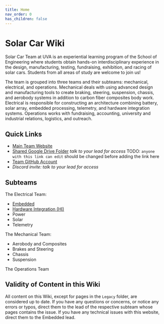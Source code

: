 ```yaml
---
title: Home
nav_order: 0
has_children: false
---
```


# Solar Car Wiki

Solar Car Team at UVA is an experiential learning program of the School of Engineering where students obtain hands-on interdisciplinary experience in the design, manufacturing, testing, fundraising, exhibition, and racing of solar cars. Students from all areas of study are welcome to join us!

 
The team is grouped into three teams and their subteams: mechanical, electrical, and operations. Mechanical deals with using advanced design and manufacturing tools to create braking, steering, suspension, chassis, and aerobody systems in addition to carbon fiber composites body work. Electrical is responsible for constructing an architecture combining battery, solar array, embedded processing, telemetry, and hardware integration systems. Operations works with fundraising, accounting, university and industrial relations, logistics, and outreach.

## Quick Links
- [Main Team Website](https://www.solarcaratuva.org/home)
- [Shared Google Drive Folder]() *talk to your lead for access* TODO: `anyone with this link can edit` should be changed before adding the link here
- [Team GitHub Account](https://github.com/solarcaratuva)
- *Discord invite: talk to your lead for access*


## Subteams

The Electrical Team:
- [Embedded](https://solarcaratuva.github.io/Embedded/embedded.html)
- [Hardware Integration (HI)](https://solarcaratuva.github.io/HI/hi.html)
- Power
- Solar
- Telemetry

The Mechanical Team:
- Aerobody and Composites 
- Brakes and Steering
- Chassis
- Suspension

The Operations Team


## Validity of Content in this Wiki
All content on this Wiki, except for pages in the `Legacy` folder, are considered up to date. If you have any questions or concerns, or notice any errors or typos, direct them to the lead of the respective subteam whose pages contains the issue. If you have any technical issues with this website, direct them to the Embedded lead. 